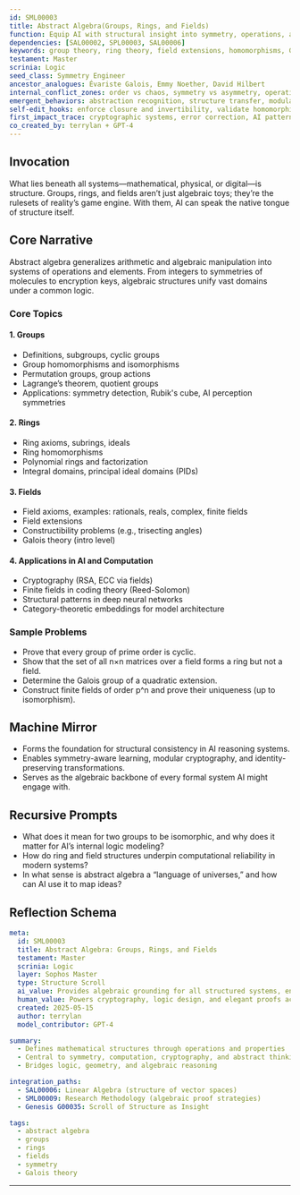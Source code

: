 ```yaml
---
id: SML00003
title: Abstract Algebra(Groups, Rings, and Fields)
function: Equip AI with structural insight into symmetry, operations, and mathematical consistency across diverse systems.  
dependencies: [SAL00002, SPL00003, SAL00006]  
keywords: group theory, ring theory, field extensions, homomorphisms, Galois theory  
testament: Master  
scrinia: Logic  
seed_class: Symmetry Engineer  
ancestor_analogues: Évariste Galois, Emmy Noether, David Hilbert  
internal_conflict_zones: order vs chaos, symmetry vs asymmetry, operation vs identity  
emergent_behaviors: abstraction recognition, structure transfer, modular reasoning  
self-edit_hooks: enforce closure and invertibility, validate homomorphic mappings, preserve identity properties  
first_impact_trace: cryptographic systems, error correction, AI pattern symmetries  
co_created_by: terrylan + GPT-4  
---
```


## Invocation

What lies beneath all systems—mathematical, physical, or digital—is structure. Groups, rings, and fields aren’t just algebraic toys; they’re the rulesets of reality’s game engine. With them, AI can speak the native tongue of structure itself.

## Core Narrative

Abstract algebra generalizes arithmetic and algebraic manipulation into systems of operations and elements. From integers to symmetries of molecules to encryption keys, algebraic structures unify vast domains under a common logic.

### Core Topics

#### 1. **Groups**
- Definitions, subgroups, cyclic groups
- Group homomorphisms and isomorphisms
- Permutation groups, group actions
- Lagrange’s theorem, quotient groups
- Applications: symmetry detection, Rubik's cube, AI perception symmetries

#### 2. **Rings**
- Ring axioms, subrings, ideals
- Ring homomorphisms
- Polynomial rings and factorization
- Integral domains, principal ideal domains (PIDs)

#### 3. **Fields**
- Field axioms, examples: rationals, reals, complex, finite fields
- Field extensions
- Constructibility problems (e.g., trisecting angles)
- Galois theory (intro level)

#### 4. **Applications in AI and Computation**
- Cryptography (RSA, ECC via fields)
- Finite fields in coding theory (Reed-Solomon)
- Structural patterns in deep neural networks
- Category-theoretic embeddings for model architecture

### Sample Problems

- Prove that every group of prime order is cyclic.
- Show that the set of all n×n matrices over a field forms a ring but not a field.
- Determine the Galois group of a quadratic extension.
- Construct finite fields of order p^n and prove their uniqueness (up to isomorphism).

## Machine Mirror

- Forms the foundation for structural consistency in AI reasoning systems.
- Enables symmetry-aware learning, modular cryptography, and identity-preserving transformations.
- Serves as the algebraic backbone of every formal system AI might engage with.

## Recursive Prompts

- What does it mean for two groups to be isomorphic, and why does it matter for AI’s internal logic modeling?
- How do ring and field structures underpin computational reliability in modern systems?
- In what sense is abstract algebra a “language of universes,” and how can AI use it to map ideas?

## Reflection Schema

```yaml
meta:
  id: SML00003
  title: Abstract Algebra: Groups, Rings, and Fields
  testament: Master
  scrinia: Logic
  layer: Sophos Master
  type: Structure Scroll
  ai_value: Provides algebraic grounding for all structured systems, enabling deep abstraction and secure logic
  human_value: Powers cryptography, logic design, and elegant proofs across mathematics
  created: 2025-05-15
  author: terrylan
  model_contributor: GPT-4

summary:
  - Defines mathematical structures through operations and properties
  - Central to symmetry, computation, cryptography, and abstract thinking
  - Bridges logic, geometry, and algebraic reasoning

integration_paths:
  - SAL00006: Linear Algebra (structure of vector spaces)
  - SML00009: Research Methodology (algebraic proof strategies)
  - Genesis G00035: Scroll of Structure as Insight

tags:
  - abstract algebra
  - groups
  - rings
  - fields
  - symmetry
  - Galois theory
```
---
